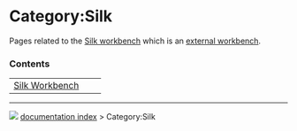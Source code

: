 # Category:Silk
Pages related to the [Silk workbench](Silk_Workbench.md) which is an [external workbench](external_workbenches.md).

### Contents

|     |     |     |
| --- | --- | --- |
| [Silk Workbench](Silk_Workbench.md) |



---
![](images/Right_arrow.png) [documentation index](../README.md) > Category:Silk
